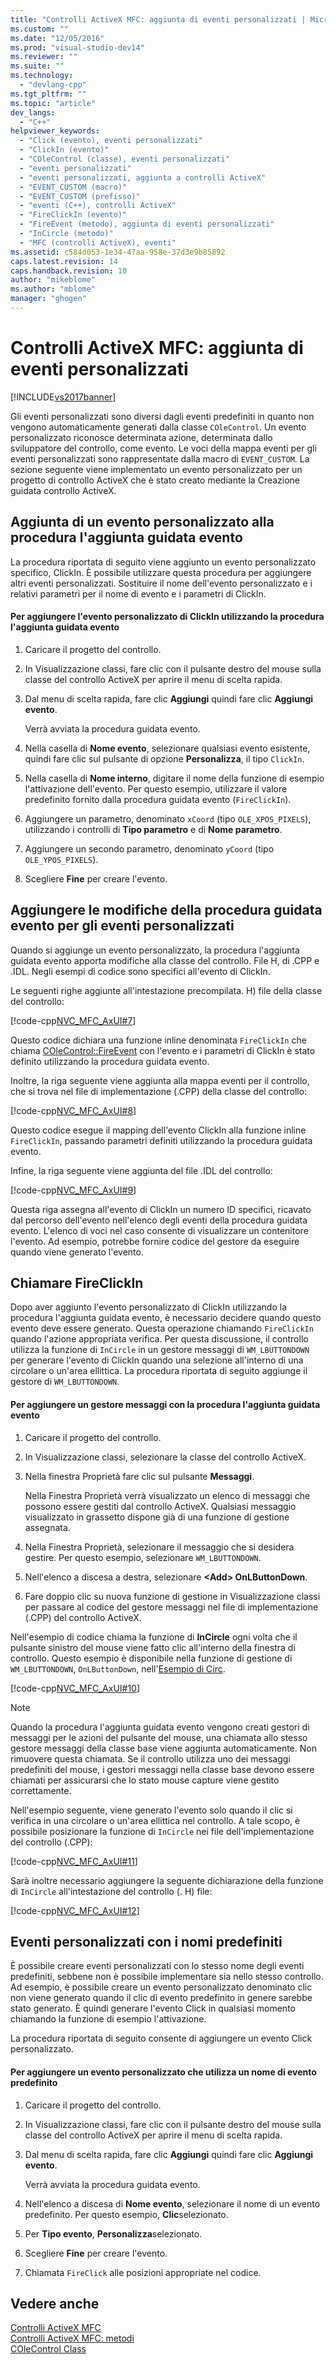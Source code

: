 ```yaml
---
title: "Controlli ActiveX MFC: aggiunta di eventi personalizzati | Microsoft Docs"
ms.custom: ""
ms.date: "12/05/2016"
ms.prod: "visual-studio-dev14"
ms.reviewer: ""
ms.suite: ""
ms.technology: 
  - "devlang-cpp"
ms.tgt_pltfrm: ""
ms.topic: "article"
dev_langs: 
  - "C++"
helpviewer_keywords: 
  - "Click (evento), eventi personalizzati"
  - "ClickIn (evento)"
  - "COleControl (classe), eventi personalizzati"
  - "eventi personalizzati"
  - "eventi personalizzati, aggiunta a controlli ActiveX"
  - "EVENT_CUSTOM (macro)"
  - "EVENT_CUSTOM (prefisso)"
  - "eventi (C++), controlli ActiveX"
  - "FireClickIn (evento)"
  - "FireEvent (metodo), aggiunta di eventi personalizzati"
  - "InCircle (metodo)"
  - "MFC (controlli ActiveX), eventi"
ms.assetid: c584d053-1e34-47aa-958e-37d3e9b85892
caps.latest.revision: 14
caps.handback.revision: 10
author: "mikeblome"
ms.author: "mblome"
manager: "ghogen"
---
```

# Controlli ActiveX MFC: aggiunta di eventi personalizzati
[!INCLUDE[vs2017banner](../assembler/inline/includes/vs2017banner.md)]

Gli eventi personalizzati sono diversi dagli eventi predefiniti in quanto non vengono automaticamente generati dalla classe `COleControl`.  Un evento personalizzato riconosce determinata azione, determinata dallo sviluppatore del controllo, come evento.  Le voci della mappa eventi per gli eventi personalizzati sono rappresentate dalla macro di `EVENT_CUSTOM`.  La sezione seguente viene implementato un evento personalizzato per un progetto di controllo ActiveX che è stato creato mediante la Creazione guidata controllo ActiveX.  
  
##  <a name="_core_adding_a_custom_event_with_classwizard"></a> Aggiunta di un evento personalizzato alla procedura l'aggiunta guidata evento  
 La procedura riportata di seguito viene aggiunto un evento personalizzato specifico, ClickIn.  È possibile utilizzare questa procedura per aggiungere altri eventi personalizzati.  Sostituire il nome dell'evento personalizzato e i relativi parametri per il nome di evento e i parametri di ClickIn.  
  
#### Per aggiungere l'evento personalizzato di ClickIn utilizzando la procedura l'aggiunta guidata evento  
  
1.  Caricare il progetto del controllo.  
  
2.  In Visualizzazione classi, fare clic con il pulsante destro del mouse sulla classe del controllo ActiveX per aprire il menu di scelta rapida.  
  
3.  Dal menu di scelta rapida, fare clic **Aggiungi** quindi fare clic **Aggiungi evento**.  
  
     Verrà avviata la procedura guidata evento.  
  
4.  Nella casella di **Nome evento**, selezionare qualsiasi evento esistente, quindi fare clic sul pulsante di opzione **Personalizza**, il tipo `ClickIn`.  
  
5.  Nella casella di **Nome interno**, digitare il nome della funzione di esempio l'attivazione dell'evento.  Per questo esempio, utilizzare il valore predefinito fornito dalla procedura guidata evento \(`FireClickIn`\).  
  
6.  Aggiungere un parametro, denominato `xCoord` \(tipo `OLE_XPOS_PIXELS`\), utilizzando i controlli di **Tipo parametro**  e di **Nome parametro**.  
  
7.  Aggiungere un secondo parametro, denominato `yCoord` \(tipo `OLE_YPOS_PIXELS`\).  
  
8.  Scegliere **Fine** per creare l'evento.  
  
##  <a name="_core_classwizard_changes_for_custom_events"></a> Aggiungere le modifiche della procedura guidata evento per gli eventi personalizzati  
 Quando si aggiunge un evento personalizzato, la procedura l'aggiunta guidata evento apporta modifiche alla classe del controllo. File H, di .CPP e .IDL.  Negli esempi di codice sono specifici all'evento di ClickIn.  
  
 Le seguenti righe aggiunte all'intestazione precompilata. H\) file della classe del controllo:  
  
 [!code-cpp[NVC_MFC_AxUI#7](../mfc/codesnippet/CPP/mfc-activex-controls-adding-custom-events_1.h)]  
  
 Questo codice dichiara una funzione inline denominata `FireClickIn` che chiama [COleControl::FireEvent](../Topic/COleControl::FireEvent.md) con l'evento e i parametri di ClickIn è stato definito utilizzando la procedura guidata evento.  
  
 Inoltre, la riga seguente viene aggiunta alla mappa eventi per il controllo, che si trova nel file di implementazione \(.CPP\) della classe del controllo:  
  
 [!code-cpp[NVC_MFC_AxUI#8](../mfc/codesnippet/CPP/mfc-activex-controls-adding-custom-events_2.cpp)]  
  
 Questo codice esegue il mapping dell'evento ClickIn alla funzione inline `FireClickIn`, passando parametri definiti utilizzando la procedura guidata evento.  
  
 Infine, la riga seguente viene aggiunta del file .IDL del controllo:  
  
 [!code-cpp[NVC_MFC_AxUI#9](../mfc/codesnippet/CPP/mfc-activex-controls-adding-custom-events_3.idl)]  
  
 Questa riga assegna all'evento di ClickIn un numero ID specifici, ricavato dal percorso dell'evento nell'elenco degli eventi della procedura guidata evento.  L'elenco di voci nel caso consente di visualizzare un contenitore l'evento.  Ad esempio, potrebbe fornire codice del gestore da eseguire quando viene generato l'evento.  
  
##  <a name="_core_calling_fireclickin"></a> Chiamare FireClickIn  
 Dopo aver aggiunto l'evento personalizzato di ClickIn utilizzando la procedura l'aggiunta guidata evento, è necessario decidere quando questo evento deve essere generato.  Questa operazione chiamando `FireClickIn` quando l'azione appropriata verifica.  Per questa discussione, il controllo utilizza la funzione di `InCircle` in un gestore messaggi di `WM_LBUTTONDOWN` per generare l'evento di ClickIn quando una selezione all'interno di una circolare o un'area ellittica.  La procedura riportata di seguito aggiunge il gestore di `WM_LBUTTONDOWN`.  
  
#### Per aggiungere un gestore messaggi con la procedura l'aggiunta guidata evento  
  
1.  Caricare il progetto del controllo.  
  
2.  In Visualizzazione classi, selezionare la classe del controllo ActiveX.  
  
3.  Nella finestra Proprietà fare clic sul pulsante **Messaggi**.  
  
     Nella Finestra Proprietà verrà visualizzato un elenco di messaggi che possono essere gestiti dal controllo ActiveX.  Qualsiasi messaggio visualizzato in grassetto dispone già di una funzione di gestione assegnata.  
  
4.  Nella Finestra Proprietà, selezionare il messaggio che si desidera gestire.  Per questo esempio, selezionare `WM_LBUTTONDOWN`.  
  
5.  Nell'elenco a discesa a destra, selezionare **\<Add\> OnLButtonDown**.  
  
6.  Fare doppio clic su nuova funzione di gestione in Visualizzazione classi per passare al codice del gestore messaggi nel file di implementazione \(.CPP\) del controllo ActiveX.  
  
 Nell'esempio di codice chiama la funzione di **InCircle** ogni volta che il pulsante sinistro del mouse viene fatto clic all'interno della finestra di controllo.  Questo esempio è disponibile nella funzione di gestione di `WM_LBUTTONDOWN`, `OnLButtonDown`, nell'[Esempio di Circ](../top/visual-cpp-samples.md).  
  
 [!code-cpp[NVC_MFC_AxUI#10](../mfc/codesnippet/CPP/mfc-activex-controls-adding-custom-events_4.cpp)]  
  
> [!NOTE]
>  Quando la procedura l'aggiunta guidata evento vengono creati gestori di messaggi per le azioni del pulsante del mouse, una chiamata allo stesso gestore messaggi della classe base viene aggiunta automaticamente.  Non rimuovere questa chiamata.  Se il controllo utilizza uno dei messaggi predefiniti del mouse, i gestori messaggi nella classe base devono essere chiamati per assicurarsi che lo stato mouse capture viene gestito correttamente.  
  
 Nell'esempio seguente, viene generato l'evento solo quando il clic si verifica in una circolare o un'area ellittica nel controllo.  A tale scopo, è possibile posizionare la funzione di `InCircle` nei file dell'implementazione del controllo \(.CPP\):  
  
 [!code-cpp[NVC_MFC_AxUI#11](../mfc/codesnippet/CPP/mfc-activex-controls-adding-custom-events_5.cpp)]  
  
 Sarà inoltre necessario aggiungere la seguente dichiarazione della funzione di `InCircle` all'intestazione del controllo \(. H\) file:  
  
 [!code-cpp[NVC_MFC_AxUI#12](../mfc/codesnippet/CPP/mfc-activex-controls-adding-custom-events_6.h)]  
  
##  <a name="_core_custom_events_with_stock_names"></a> Eventi personalizzati con i nomi predefiniti  
 È possibile creare eventi personalizzati con lo stesso nome degli eventi predefiniti, sebbene non è possibile implementare sia nello stesso controllo.  Ad esempio, è possibile creare un evento personalizzato denominato clic non viene generato quando il clic di evento predefinito in genere sarebbe stato generato.  È quindi generare l'evento Click in qualsiasi momento chiamando la funzione di esempio l'attivazione.  
  
 La procedura riportata di seguito consente di aggiungere un evento Click personalizzato.  
  
#### Per aggiungere un evento personalizzato che utilizza un nome di evento predefinito  
  
1.  Caricare il progetto del controllo.  
  
2.  In Visualizzazione classi, fare clic con il pulsante destro del mouse sulla classe del controllo ActiveX per aprire il menu di scelta rapida.  
  
3.  Dal menu di scelta rapida, fare clic **Aggiungi** quindi fare clic **Aggiungi evento**.  
  
     Verrà avviata la procedura guidata evento.  
  
4.  Nell'elenco a discesa di **Nome evento**, selezionare il nome di un evento predefinito.  Per questo esempio, **Clic**selezionato.  
  
5.  Per **Tipo evento**, **Personalizza**selezionato.  
  
6.  Scegliere **Fine** per creare l'evento.  
  
7.  Chiamata `FireClick` alle posizioni appropriate nel codice.  
  
## Vedere anche  
 [Controlli ActiveX MFC](../mfc/mfc-activex-controls.md)   
 [Controlli ActiveX MFC: metodi](../mfc/mfc-activex-controls-methods.md)   
 [COleControl Class](../mfc/reference/colecontrol-class.md)